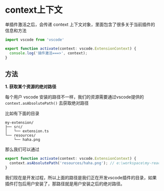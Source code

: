 # context上下文

单插件激活之后，会传递 context 上下文对象，里面包含了很多关于当前插件的信息和方法

```ts
import vscode from 'vscode'

export function activate(context: vscode.ExtensionContext) {
  console.log('插件激活===>', context);
}
```

## 方法

**1. 获取某个资源的绝对路径**

每个用户 vscode 安装的路径不一样，我们的资源需要通过vscode提供的 `context.asAbsolutePath()` 去获取绝对路径

比如有下面的目录

```text
my-extension/
├── src/
│   └── extension.ts
└── resources/
    └── haha.png
```

那么我们可以通过

```ts
export function activate(context: vscode.ExtensionContext) {
  context.asAbsolutePath('resources/haha.png'); // e:\workspace\my-reactive-vscode-extenion\resource\haha.png
}
```

我们现在是开发过程，所以上面的路径是我们正在开发vscode插件的目录，如果插件打包后用户安装了，那路径就是用户安装之后的绝对路径。



